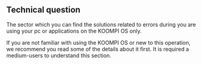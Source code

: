 ## Technical question

The sector which you can find the solutions related to errors during you are using your pc or applications on the KOOMPI OS only. 

If you are not familiar with using the KOOMPI OS or new to this operation,  we recommend you read some of the details about it first. It is required a medium-users to understand this section.